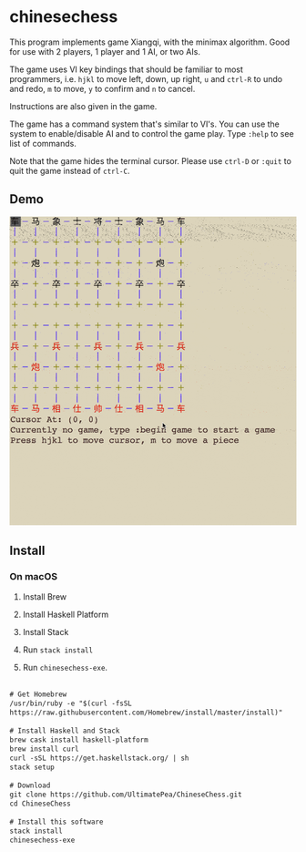 # chinesechess

This program implements game Xiangqi, with the minimax algorithm. 
Good for use with 2 players, 1 player and 1 AI, or two AIs.

The game uses VI key bindings that should be familiar to most programmers, i.e. 
`hjkl` to move left, down, up right,
`u` and `ctrl-R` to undo and redo,
`m` to move, `y` to confirm and `n` to cancel.

Instructions are also given in the game.

The game has a command system that's similar to VI's.
You can use the system to enable/disable AI and to control the game play.
Type `:help` to see list of commands.


Note that the game hides the terminal cursor. Please use `ctrl-D` or `:quit`
to quit the game instead of `ctrl-C`.


## Demo

![demo](.README/demo.gif)

## Install

### On macOS

1. Install Brew 

2. Install Haskell Platform

3. Install Stack

4. Run `stack install`

5. Run `chinesechess-exe`.

```

# Get Homebrew
/usr/bin/ruby -e "$(curl -fsSL https://raw.githubusercontent.com/Homebrew/install/master/install)"

# Install Haskell and Stack
brew cask install haskell-platform
brew install curl
curl -sSL https://get.haskellstack.org/ | sh
stack setup

# Download
git clone https://github.com/UltimatePea/ChineseChess.git
cd ChineseChess

# Install this software
stack install
chinesechess-exe
```


